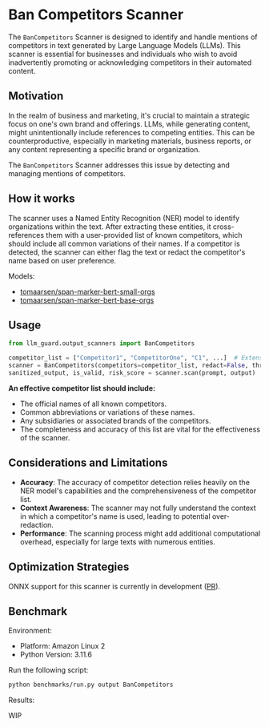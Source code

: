# Ban Competitors Scanner

The `BanCompetitors` Scanner is designed to identify and handle mentions of competitors in text generated by Large Language Models (LLMs).
This scanner is essential for businesses and individuals who wish to avoid inadvertently promoting or acknowledging competitors in their automated content.

## Motivation

In the realm of business and marketing, it's crucial to maintain a strategic focus on one's own brand and offerings.
LLMs, while generating content, might unintentionally include references to competing entities. This can be counterproductive, especially in marketing materials, business reports, or any content representing a specific brand or organization.

The `BanCompetitors` Scanner addresses this issue by detecting and managing mentions of competitors.

## How it works

The scanner uses a Named Entity Recognition (NER) model to identify organizations within the text.
After extracting these entities, it cross-references them with a user-provided list of known competitors, which should include all common variations of their names.
If a competitor is detected, the scanner can either flag the text or redact the competitor's name based on user preference.

Models:
- [tomaarsen/span-marker-bert-small-orgs](https://huggingface.co/tomaarsen/span-marker-bert-small-orgs)
- [tomaarsen/span-marker-bert-base-orgs](https://huggingface.co/tomaarsen/span-marker-bert-base-orgs)

## Usage

```python
from llm_guard.output_scanners import BanCompetitors

competitor_list = ["Competitor1", "CompetitorOne", "C1", ...]  # Extensive list of competitors
scanner = BanCompetitors(competitors=competitor_list, redact=False, threshold=0.5)
sanitized_output, is_valid, risk_score = scanner.scan(prompt, output)
```

**An effective competitor list should include:**

- The official names of all known competitors.
- Common abbreviations or variations of these names.
- Any subsidiaries or associated brands of the competitors.
- The completeness and accuracy of this list are vital for the effectiveness of the scanner.

## Considerations and Limitations

- **Accuracy**: The accuracy of competitor detection relies heavily on the NER model's capabilities and the comprehensiveness of the competitor list.
- **Context Awareness**: The scanner may not fully understand the context in which a competitor's name is used, leading to potential over-redaction.
- **Performance**: The scanning process might add additional computational overhead, especially for large texts with numerous entities.

## Optimization Strategies

ONNX support for this scanner is currently in development ([PR](https://github.com/tomaarsen/SpanMarkerNER/pull/43)).

## Benchmark

Environment:

- Platform: Amazon Linux 2
- Python Version: 3.11.6

Run the following script:

```sh
python benchmarks/run.py output BanCompetitors
```

Results:

WIP
